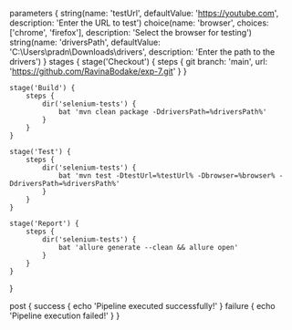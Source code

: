 parameters {
    string(name: 'testUrl', defaultValue: 'https://youtube.com', description: 'Enter the URL to test')
    choice(name: 'browser', choices: ['chrome', 'firefox'], description: 'Select the browser for testing')
    string(name: 'driversPath', defaultValue: 'C:\\Users\\pradn\\Downloads\\drivers', description: 'Enter the path to the drivers')
}
stages {
    stage('Checkout') {
        steps {
            git branch: 'main', url: 'https://github.com/RavinaBodake/exp-7.git'
        }
    }

    stage('Build') {
        steps {
            dir('selenium-tests') {
                bat 'mvn clean package -DdriversPath=%driversPath%'
            }
        }
    }

    stage('Test') {
        steps {
            dir('selenium-tests') {
                bat 'mvn test -DtestUrl=%testUrl% -Dbrowser=%browser% -DdriversPath=%driversPath%'
            }
        }
    }

    stage('Report') {
        steps {
            dir('selenium-tests') {
                bat 'allure generate --clean && allure open'
            }
        }
    }
}

post {
    success {
        echo 'Pipeline executed successfully!'
    }
    failure {
        echo 'Pipeline execution failed!'
    }
}
